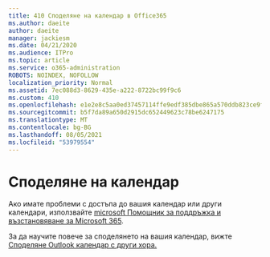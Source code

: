 ```yaml
---
title: 410 Споделяне на календар в Office365
ms.author: daeite
author: daeite
manager: jackiesm
ms.date: 04/21/2020
ms.audience: ITPro
ms.topic: article
ms.service: o365-administration
ROBOTS: NOINDEX, NOFOLLOW
localization_priority: Normal
ms.assetid: 7ec088d3-8629-435e-a222-8722bc99f9c6
ms.custom: 410
ms.openlocfilehash: e1e2e8c5aa0ed37457114ffe9edf385dbe865a570ddb823ce9f44bd1391d9bd3
ms.sourcegitcommit: b5f7da89a650d2915dc652449623c78be6247175
ms.translationtype: MT
ms.contentlocale: bg-BG
ms.lasthandoff: 08/05/2021
ms.locfileid: "53979554"
---
```

# <a name="calendar-sharing"></a>Споделяне на календар

Ако имате проблеми с достъпа до вашия календар или други календари, използвайте [microsoft Помощник за поддръжка и възстановяване за Microsoft 365](https://diagnostics.office.com/).
  
За да научите повече за споделянето на вашия календар, вижте [Споделяне Outlook календар с други хора.](https://support.office.com/article/353ed2c1-3ec5-449d-8c73-6931a0adab88.aspx)
